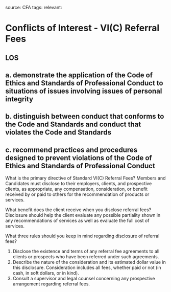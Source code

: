 source: CFA
tags: 
relevant: 

# Conflicts of Interest - VI(C) Referral Fees

## LOS

## a. demonstrate the application of the Code of Ethics and Standards of Professional Conduct to situations of issues involving issues of personal integrity

## b. distinguish between conduct that conforms to the Code and Standards and conduct that violates the Code and Standards

## c. recommend practices and procedures designed to prevent violations of the Code of Ethics and Standards of Professional Conduct

What is the primary directive of Standard VI(C) Referral Fees?
Members and Candidates must disclose to their employers, clients, and prospective clients, as appropriate, any compensation, consideration, or benefit received by or paid to others for the recommendation of products or services.

What benefit does the client receive when you disclose referral fees?
Disclosure should help the client evaluate any possible partiality shown in any recommendations of services as well as evaluate the full cost of services.

What three rules should you keep in mind regarding disclosure of referral fees?
1. Disclose the existence and terms of any referral fee agreements to all clients or prospects who have been referred under such agreements.
2. Describe the nature of the consideration and its estimated dollar value in this disclosure. Consideration includes all fees, whether paid or not (in cash, in soft dollars, or in kind).
3. Consult a supervisor and legal counsel concerning any prospective arrangement regarding referral fees.

